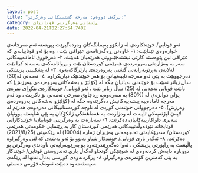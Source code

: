 ```yaml
---
layout: post
title: "بڕگەی دووەم: مەرجە گشتییکانی وەرگرتن:"
category: ڕێنمایی وەرگرتنی قوتابیان
date: 2022-04-21T02:27:54.740Z
---
```


ئەو قوتابی/ خوێندکارەی لە زانکۆو پەیمانگەکان وەردەگیرێت پیویستە ئەم مەرجانەی خوارەوەی تێدابێت:
١- خاوەنی ڕەگەزنامەی عێراقی بێت ، وە بۆ ئەو قوتابیانەی کە عێراقی نین پێوەستە کارتی نیشتەجێبوونی هەرێمیان هەبێت.
٢- دەرچووی ئامادەییەکانی سەر بە وەزارەتی پەروەردەی هەرێمی کوردستان بێت و بڕوانامەکەی پەسەند کرا بێت لەلایەن بەڕێوبەرایەتی گشتی پەروەردەی پارێزگاکەیەوە.
٣- لە پشکنینی پزیشکی دەرچووبێت بە پێی ئەو مەرجە تایبەتییانی بۆ هەر خوێندنێک دیاریکراوە.
٤- تەمەنی لە(30) ساڵ زیاتر نەبێت بۆ خوێندنی بەیانیان جگە لە (کۆلێژ و بەشەکانی پەروەردەی وەرزش) کە نابێت قوتابی تەمەنی لە (25) ساڵ زیاتر بێت ، ئەو قوتابی/ خویندکارەی تێکڕای نمرەی پۆلی دوانزەی لە (%80) بە سەرەوەیە ڕەچاوی مەرجی تەمەنی بۆ ناکریت ، وە ئەم مەرجە ئامادەییە پیشەییەکانیش دەگرێتەوە جگە لە (کۆلێژو بەشەکانی پەروەردەی وەرزش).
٥- دەرچووانی خوێندنی کوردی لە ناوچە کوردستانییکانی دەرەوەی هەرێم لە لایەن لیژنەیەکی تایبەت لە وەزارەت بە هەماهەنگی زانکۆکان بە پێی شایستە بوونیان سەیری داواکارییەکانیان دەکرێت.
٦- سەبارەت بە وەرگرتنی قوتابیان/ خوێندکارانی قوتابخانە نێودەوڵەتییەکانی هەرێمی کوردستان کار بە ڕێنمایی حکومەتی هەرێمی كوردستان/ سەرۆکایەتی ئەنجومەنی وەزیران ژمارە (10004) لە ڕێکەوتی (2021/8/25) دەکرێت.
٨- ئەگەر باری قوتابی/ خوێندکار شیاو نەبوو بۆ ئەو بەشەی کە لێی وەرگیراوە پاڵپشت بە ڕاپۆرتی پزیشکی ، ئەوا دەگەڕێندرێتەوە بۆ بەڕێوبەرایەتی ناوەندی وەرگرتن بۆ دووبارە دابەش کردنەوەی لە شوێنێکی گونجاو لەگەڵ باری تەندروستی قوتابی/ خوێندکار بە پێی کەمترین کۆنمرەی وەرگیراو.
٨- پڕکردنەوەی کورسی بەتاڵ تەنها لە ڕێگەی سیستەمەوە دەبێت نەوەک فۆرمی دەستی.
